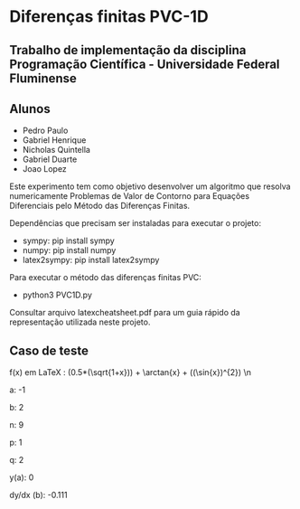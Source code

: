 # Diferenças finitas PVC-1D

## Trabalho de implementação da disciplina Programação Científica - Universidade Federal Fluminense

## Alunos

- Pedro Paulo
- Gabriel Henrique
- Nicholas Quintella
- Gabriel Duarte
- Joao Lopez

<p align="left">Este experimento tem como objetivo desenvolver um algoritmo que resolva numericamente Problemas de Valor de Contorno para Equações Diferenciais pelo Método das Diferenças Finitas.</p>

Dependências que precisam ser instaladas para executar o projeto:
- sympy: pip install sympy
- numpy: pip install numpy
- latex2sympy: pip install latex2sympy

Para executar o método das diferenças finitas PVC: 

* python3 PVC1D.py

Consultar arquivo latexcheatsheet.pdf para um guia rápido da representação utilizada neste projeto.  

## Caso de teste

f(x) em LaTeX : (0.5*(\sqrt{1+x})) + \arctan{x} + ((\sin{x})^{2}) \n

a: -1

b: 2

n: 9

p: 1

q: 2

y(a): 0

dy/dx (b): -0.111

